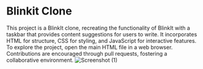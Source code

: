 # Blinkit Clone
This project is a BlinkIt clone, recreating the functionality of BlinkIt with a taskbar that provides content suggestions for users to write. It incorporates HTML for structure, CSS for styling, and JavaScript for interactive features. To explore the project, open the main HTML file in a web browser. Contributions are encouraged through pull requests, fostering a collaborative environment.
![Screenshot (1)](https://github.com/Shushant-Priyadarshi/Blinkit-Clone/assets/148479955/b20fb7f8-6ae5-43bb-aa49-07b708e8fc2c)

